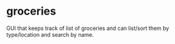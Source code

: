 # groceries

GUI that keeps track of list of groceries and can list/sort them by type/location and search by name.